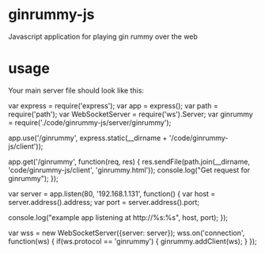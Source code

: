 # ginrummy-js
Javascript application for playing gin rummy over the web

# usage
Your main server file should look like this:

var express = require('express');
var app = express();
var path = require('path');
var WebSocketServer = require('ws').Server;
var ginrummy = require('./code/ginrummy-js/server/ginrummy');

app.use('/ginrummy', express.static(__dirname + '/code/ginrummy-js/client'));

app.get('/ginrummy', function(req, res) {
  res.sendFile(path.join(__dirname, 'code/ginrummy-js/client', 'ginrummy.html'));
  console.log("Get request for ginrummy");
});

var server = app.listen(80, '192.168.1.131', function() {
  var host = server.address().address;
  var port = server.address().port;

  console.log("example app listening at http://%s:%s", host, port);
});

var wss = new WebSocketServer({server: server});
wss.on('connection', function(ws) {
  if(ws.protocol == 'ginrummy') {
    ginrummy.addClient(ws);
  }
});
